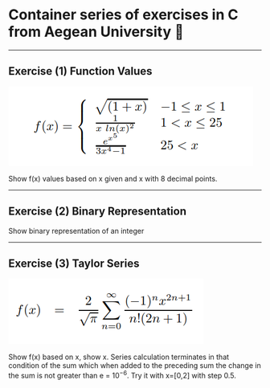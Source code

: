 # Container series of exercises in C from Aegean University 🏫

---

## Exercise (1) Function Values

![exercise1](./imgs/exercise1.png)

Show f(x) values based on x given and x with 8 decimal points.

---

## Exercise (2) Binary Representation

Show binary representation of an integer

---

## Exercise (3) Taylor Series

![exercise3](./imgs/exercise3.png)

Show f(x) based on x, show x. Series calculation terminates in that condition of the sum which when added to the preceding sum the change in the sum is not greater than e = 10<sup>−6</sup>. Try it with x=[0,2] with step 0.5.
